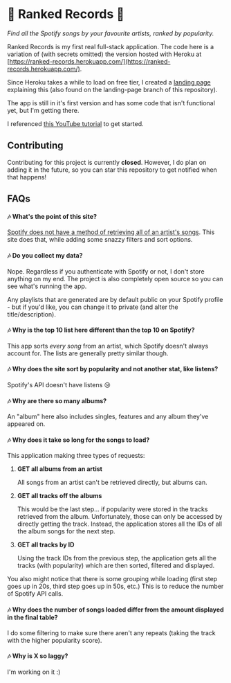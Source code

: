 # 🎵 Ranked Records 🎵
*Find all the Spotify songs by your favourite artists, ranked by popularity.*

Ranked Records is my first real full-stack application. The code here is a variation of (with secrets omitted) the version hosted with Heroku at [https://ranked-records.herokuapp.com/](https://ranked-records.herokuapp.com/). 

Since Heroku takes a while to load on free tier, I created a [landing page](https://hannahguo.me/RankedRecords/) explaining this (also found on the landing-page branch of this repository).

The app is still in it's first version and has some code that isn't functional yet, but I'm getting there.

I referenced [this YouTube tutorial](https://www.youtube.com/watch?v=Xcet6msf3eE) to get started.

## Contributing
Contributing for this project is currently **closed**. However, I do plan on adding it in the future, so you can star this repository to get notified when that happens!

## FAQs

#### 🎶 What's the point of this site?
<a href="https://community.spotify.com/t5/Live-Ideas/Desktop-Full-Discography-Reinstatement/idi-p/5178453" rel="noreferrer" target="_blank">Spotify does not have a method of retrieving all of an artist's songs</a>. This site does that, while adding some snazzy filters and sort options.

#### 🎶 Do you collect my data?

Nope. Regardless if you authenticate with Spotify or not, I don't store anything on my end. The project is also completely open source so you can see what's running the app. 

Any playlists that are generated are by default public on your Spotify profile - but if you'd like, you can change it to private (and alter the title/description).

#### 🎶 Why is the top 10 list here different than the top 10 on Spotify?

This app sorts _every song_ from an artist, which Spotify doesn't always account for. The lists are generally pretty similar though.

#### 🎶 Why does the site sort by popularity and not another stat, like listens?

Spotify's API doesn't have listens 😢

#### 🎶 Why are there so many albums?

An "album" here also includes singles, features and any album they've appeared on.

#### 🎶 Why does it take so long for the songs to load?

This application making three types of requests:

1.  **GET all albums from an artist**

    All songs from an artist can't be retrieved directly, but albums can.

2.  **GET all tracks off the albums**

    This would be the last step... if popularity were stored in the tracks retrieved from the album. Unfortunately, those can only be accessed by directly getting the track. Instead, the application stores all the IDs of all the album songs for the next step.

3.  **GET all tracks by ID**

    Using the track IDs from the previous step, the application gets all the tracks (with popularity) which are then sorted, filtered and displayed.

You also might notice that there is some grouping while loading (first step goes up in 20s, third step goes up in 50s, etc.) This is to reduce the number of Spotify API calls.

#### 🎶 Why does the number of songs loaded differ from the amount displayed in the final table?

I do some filtering to make sure there aren't any repeats (taking the track with the higher popularity score).

#### 🎶 Why is X so laggy?

I'm working on it :)

